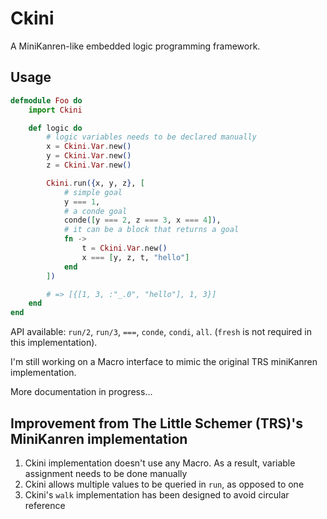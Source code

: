 # Ckini

A MiniKanren-like embedded logic programming framework.

## Usage

``` elixir
defmodule Foo do
    import Ckini

    def logic do
        # logic variables needs to be declared manually
        x = Ckini.Var.new()
        y = Ckini.Var.new()
        z = Ckini.Var.new()

        Ckini.run({x, y, z}, [
            # simple goal
            y === 1,
            # a conde goal
            conde([y === 2, z === 3, x === 4]),
            # it can be a block that returns a goal
            fn ->
                t = Ckini.Var.new()
                x === [y, z, t, "hello"]
            end
        ])

        # => [{[1, 3, :"_.0", "hello"], 1, 3}]
    end
end
```



API available: `run/2`, `run/3`, `===`, `conde`, `condi`, `all`. (`fresh` is not required in this implementation).

I'm still working on a Macro interface to mimic the original TRS miniKanren implementation.

More documentation in progress...

## Improvement from The Little Schemer (TRS)'s MiniKanren implementation

1. Ckini implementation doesn't use any Macro. As a result, variable assignment needs to be done manually
2. Ckini allows multiple values to be queried in `run`, as opposed to one
3. Ckini's `walk` implementation has been designed to avoid circular reference
